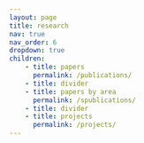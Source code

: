 ```yaml
---
layout: page
title: research
nav: true
nav_order: 6
dropdown: true
children: 
    - title: papers
      permalink: /publications/
    - title: divider
    - title: papers by area
      permalink: /spublications/
    - title: divider
    - title: projects
      permalink: /projects/
---
```

